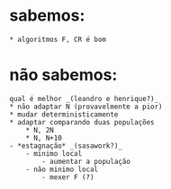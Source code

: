 # sabemos: 
    * algoritmos F, CR é bom

# não sabemos: 
    qual é melhor _(leandro e henrique?)_
    * não adaptar N (provavelmente a pior)
    * mudar deterministicamente
    * adaptar comparando duas populações
        * N, 2N
        * N, N+10  
    - *estagnação* _(sasawork?)_
        - minimo local
            - aumentar a população
        - não minimo local
            - mexer F (?)